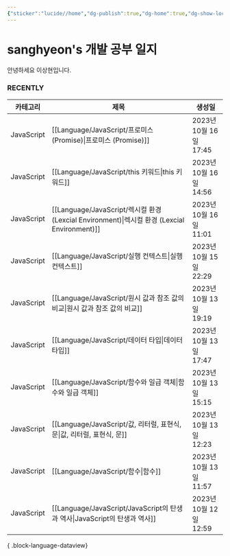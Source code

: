 ```yaml
---
{"sticker":"lucide//home","dg-publish":true,"dg-home":true,"dg-show-local-graph":null,"dg-hide":true,"permalink":"/home/","hide":true,"tags":["gardenEntry"],"dgPassFrontmatter":true,"noteIcon":""}
---
```


# sanghyeon's 개발 공부 일지

안녕하세요 이상현입니다.

### RECENTLY
| 카테고리       | 제목                                                                                    | 생성일                 |
| ---------- | ------------------------------------------------------------------------------------- | ------------------- |
| JavaScript | [[Language/JavaScript/프로미스 (Promise)\|프로미스 (Promise)]]                             | 2023년 10월 16일 17:45 |
| JavaScript | [[Language/JavaScript/this 키워드\|this 키워드]]                                         | 2023년 10월 16일 14:56 |
| JavaScript | [[Language/JavaScript/렉시컬 환경 (Lexcial Environment)\|렉시컬 환경 (Lexcial Environment)]] | 2023년 10월 16일 11:01 |
| JavaScript | [[Language/JavaScript/실행 컨텍스트\|실행 컨텍스트]]                                           | 2023년 10월 15일 22:29 |
| JavaScript | [[Language/JavaScript/원시 값과 참조 값의 비교\|원시 값과 참조 값의 비교]]                             | 2023년 10월 13일 19:19 |
| JavaScript | [[Language/JavaScript/데이터 타입\|데이터 타입]]                                             | 2023년 10월 13일 17:47 |
| JavaScript | [[Language/JavaScript/함수와  일급 객체\|함수와  일급 객체]]                                     | 2023년 10월 13일 15:15 |
| JavaScript | [[Language/JavaScript/값, 리터럴, 표현식, 문\|값, 리터럴, 표현식, 문]]                             | 2023년 10월 13일 12:23 |
| JavaScript | [[Language/JavaScript/함수\|함수]]                                                     | 2023년 10월 13일 11:57 |
| JavaScript | [[Language/JavaScript/JavaScript의 탄생과 역사\|JavaScript의 탄생과 역사]]                     | 2023년 10월 12일 12:59 |

{ .block-language-dataview}



<script src="https://giscus.app/client.js"
        data-repo="4anghyeon/sanghyeon-digital-garden"
        data-repo-id="R_kgDOKVgtKQ"
        data-category="General"
        data-category-id="DIC_kwDOKVgtKc4CZ2I7"
        data-mapping="title"
        data-strict="0"
        data-reactions-enabled="1"
        data-emit-metadata="0"
        data-input-position="top"
        data-theme="light_tritanopia"
        data-lang="ko"
        crossorigin="anonymous"
        async>
</script>

